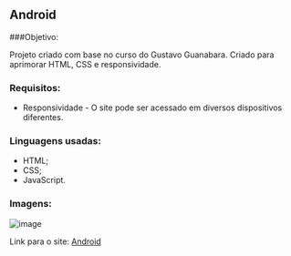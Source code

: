 ## Android
###Objetivo:
<p>Projeto criado com base no curso do Gustavo Guanabara. Criado para aprimorar HTML, CSS e responsividade.</p>

### Requisitos:
<ul>
  <li>Responsividade - O site pode ser acessado em diversos dispositivos diferentes.</li>
</ul>

### Linguagens usadas:
<ul>
  <li>HTML;</li>
  <li>CSS;</li>
  <li>JavaScript.</li>
</ul>

### Imagens:
![image](https://github.com/bruno08nunes/android/assets/139359503/41b3ed3f-5921-44dd-8ccc-542eebd3fdd6)

Link para o site: <a href="https://bruno08nunes.github.io/android/">Android</a>
